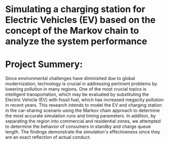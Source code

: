 # Simulating a charging station for Electric Vehicles (EV) based on the concept of the Markov chain to analyze the system performance
# Project Summery:
Since environmental challenges have diminished due to global modernization, technology is crucial in addressing pertinent problems by lowering pollution in many regions. One of the most crucial topics is intelligent transportation, which may be evaluated by substituting the Electric Vehicle (EV) with fossil fuel, which has increased megacity pollution in recent years. This research intends to model the EV and charging station in the car-sharing scenario using the Markov chain approach to determine the most accurate simulation runs and timing parameters. In addition, by separating the region into commercial and residential zones, we attempted to determine the behavior of consumers in standby and charge queue length. The findings demonstrate the simulation's effectiveness since they are an exact reflection of actual conduct.
